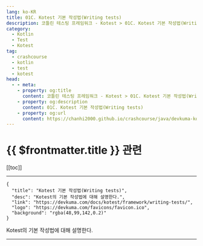 ```yaml
---
lang: ko-KR
title: 01C. Kotest 기본 작성법(Writing tests)
description: 코틀린 테스팅 프레임워크 - Kotest > 01C. Kotest 기본 작성법(Writing tests)
category: 
  - Kotlin
  - Test
  - Kotest
tag: 
  - crashcourse
  - kotlin
  - test
  - kotest
head:
  - - meta:
    - property: og:title
      content: 코틀린 테스팅 프레임워크 - Kotest > 01C. Kotest 기본 작성법(Writing tests)
    - property: og:description
      content: 01C. Kotest 기본 작성법(Writing tests)
    - property: og:url
      content: https://chanhi2000.github.io/crashcourse/java/devkuma-kotest/01-kotest-framework/01C.html
---
```


# {{ $frontmatter.title }} 관련

[[toc]]

---

```component VPCard
{
  "title": "Kotest 기본 작성법(Writing tests)",
  "desc": "Kotest의 기본 작성법에 대해 설명한다.",
  "link": "https://devkuma.com/docs/kotest/framework/writing-tests/",
  "logo": "https://devkuma.com/favicons/favicon.ico",
  "background": "rgba(48,99,142,0.2)"
}
```

Kotest의 기본 작성법에 대해 설명한다.

---

<TagLinks />